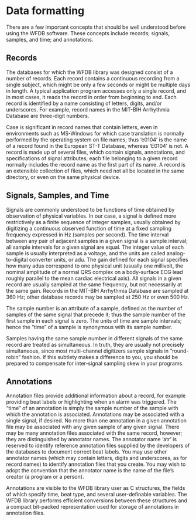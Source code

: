 # Data formatting

There are a few important concepts that should be well understood before using the WFDB software. These concepts include records; signals, samples, and time; and annotations.

## Records

The databases for which the WFDB library was designed consist of a number of records. Each record contains a continuous recording from a single subject, which might be only a few seconds or might be multiple days in length. A typical application program accesses only a single record, and in most cases, it reads the record in order from beginning to end. Each record is identified by a name consisting of letters, digits, and/or underscores. For example, record names in the MIT-BIH Arrhythmia Database are three-digit numbers.

Case is significant in record names that contain letters, even in environments such as MS-Windows for which case translation is normally performed by the operating system on file names; thus ‘e0104’ is the name of a record found in the European ST-T Database, whereas ‘E0104’ is not. A record is made up of several files, which contain signals, annotations, and specifications of signal attributes; each file belonging to a given record normally includes the record name as the first part of its name. A record is an extensible collection of files, which need not all be located in the same directory, or even on the same physical device.

## Signals, Samples, and Time

Signals are commonly understood to be functions of time obtained by observation of physical variables. In our case, a signal is defined more restrictively as a finite sequence of integer samples, usually obtained by digitizing a continuous observed function of time at a fixed sampling frequency expressed in Hz (samples per second). The time interval between any pair of adjacent samples in a given signal is a sample interval; all sample intervals for a given signal are equal. The integer value of each sample is usually interpreted as a voltage, and the units are called analog-to-digital converter units, or adu. The gain defined for each signal specifies how many adus correspond to one physical unit (usually one millivolt, the nominal amplitude of a normal QRS complex on a body-surface ECG lead roughly parallel to the mean cardiac electrical axis). All signals in a given record are usually sampled at the same frequency, but not necessarily at the same gain. Records in the MIT-BIH Arrhythmia Database are sampled at 360 Hz; other database records may be sampled at 250 Hz or even 500 Hz.

The sample number is an attribute of a sample, defined as the number of samples of the same signal that precede it; thus the sample number of the first sample in each signal is zero. The units of time are sample intervals; hence the “time” of a sample is synonymous with its sample number.

Samples having the same sample number in different signals of the same record are treated as simultaneous. In truth, they are usually not precisely simultaneous, since most multi-channel digitizers sample signals in “round-robin” fashion. If this subtlety makes a difference to you, you should be prepared to compensate for inter-signal sampling skew in your programs.

## Annotations

Annotation files provide additional information about a record, for example providing beat labels or highlighting when an alarm was triggered. The “time” of an annotation is simply the sample number of the sample with which the annotation is associated. Annotations may be associated with a single signal, if desired. No more than one annotation in a given annotation file may be associated with any given sample of any given signal. There may be many annotation files associated with the same record, however; they are distinguished by annotator names. The annotator name ‘atr’ is reserved to identify reference annotation files supplied by the developers of the databases to document correct beat labels. You may use other annotator names (which may contain letters, digits and underscores, as for record names) to identify annotation files that you create. You may wish to adopt the convention that the annotator name is the name of the file’s creator (a program or a person).

Annotations are visible to the WFDB library user as C structures, the fields of which specify time, beat type, and several user-definable variables. The WFDB library performs efficient conversions between these structures and a compact bit-packed representation used for storage of annotations in annotation files.


